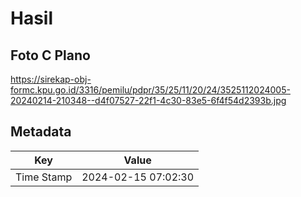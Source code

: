 # Hasil

## Foto C Plano

https://sirekap-obj-formc.kpu.go.id/3316/pemilu/pdpr/35/25/11/20/24/3525112024005-20240214-210348--d4f07527-22f1-4c30-83e5-6f4f54d2393b.jpg


## Metadata

| Key        | Value               |
| ---------- | ------------------- |
| Time Stamp | 2024-02-15 07:02:30 |



